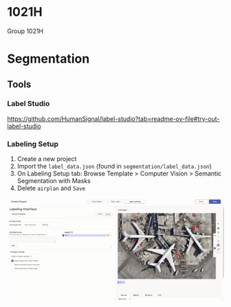 # 1021H

Group 1021H

# Segmentation

## Tools

### Label Studio

https://github.com/HumanSignal/label-studio?tab=readme-ov-file#try-out-label-studio

### Labeling Setup

1. Create a new project
2. Import the `label_data.json` (found in `segmentation/label_data.json`)
3. On Labeling Setup tab: Browse Template > Computer Vision > Semantic Segmentation with Masks
4. Delete `airplan` and `Save`

![alt text](docs/images/label-studio.png)
